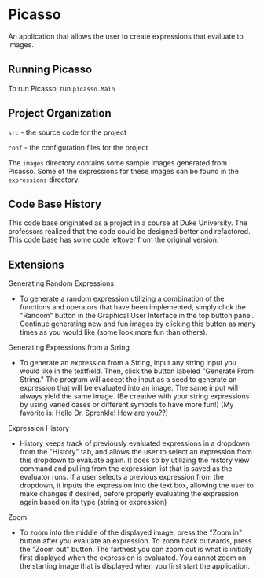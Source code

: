 # Picasso

An application that allows the user to create expressions that
evaluate to images.


## Running Picasso

To run Picasso, run `picasso.Main`

## Project Organization

`src` - the source code for the project

`conf` - the configuration files for the project

The `images` directory contains some sample images generated from Picasso.  Some of the expressions for these images can be found in the `expressions` directory.

## Code Base History

This code base originated as a project in a course at Duke University.  The professors realized that the code could be designed better and refactored.  This code base has some code leftover from the original version.

## Extensions

Generating Random Expressions

- To generate a random expression utilizing a combination of the functions and operators that have been implemented, simply click the "Random" button in the Graphical User Interface in the top button panel. Continue generating new and fun images by clicking this button as many times as you would like (some look more fun than others).

Generating Expressions from a String

- To generate an expression from a String, input any string input you would like in the textfield. Then, click the button labeled "Generate From String." The program will accept the input as a seed to generate an expression that will be evaluated into an image. The same input will always yield the same image. (Be creative with your string expressions by using varied cases or different symbols to have more fun!) (My favorite is: Hello Dr. Sprenkle! How are you??)

Expression History

- History keeps track of previously evaluated expressions in a dropdown from the "History" tab, and allows the user to select an expression from this dropdown to evaluate again. It does so by utilizing the history view command and pulling from the expression list that is saved as the evaluator runs. If a user selects a previous expression from the dropdown, it inputs the expression into the text box, allowing the user to make changes if desired, before properly evaluating the expression again based on its type (string or expression)

Zoom
- To zoom into the middle of the displayed image, press the "Zoom in" button after you evaluate an expression. To zoom back outwards, press the "Zoom out" button. The farthest you can zoom out is what is initially first displayed when the expression is evaluated. You cannot zoom on the starting image that is displayed when you first start the application.
